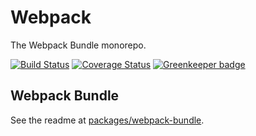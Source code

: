 # Webpack 

The Webpack Bundle monorepo.

[![Build Status](https://travis-ci.org/izatop/webpack-bundle.svg?branch=master)](https://travis-ci.org/izatop/webpack-bundle)
[![Coverage Status](https://coveralls.io/repos/github/izatop/webpack-bundle/badge.svg)](https://coveralls.io/github/izatop/webpack-bundle)
[![Greenkeeper badge](https://badges.greenkeeper.io/izatop/webpack-bundle.svg)](https://greenkeeper.io/)

## Webpack Bundle

See the readme at [packages/webpack-bundle](./packages/webpack-bundle/README.md).
